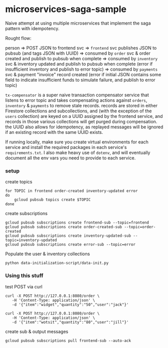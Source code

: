 # microservices-saga-sample
Naive attempt at using multiple microservices that implement the saga pattern with idempotency.

Rought flow:

person => POST JSON to frontend svc =>
`frontend` svc publishes JSON to pubsub (and tags JSON with UUID) =>
consumed by `order` svc & order created and publish to pubsub when complete =>
consumed by `inventory` svc & inventory updated and publish to pubsub when complete (error if insufficient inventory and publish to error topic) =>
consumed by `payments` svc & payment "invoice" record created (error if initial JSON contains some field to indicate insufficient funds to simulate failure, and publish to error topic)

`tx-compensator` is a super naive transaction compensator service that listens to error topic and takes compensating actions against `orders`, `inventory` & `payments` to remove stale records. records are stored in either Firestore collections and subcollections, and (with the exception of the `users` collection) are keyed on a UUID assigned by the frontend service, and records in those various collections will get purged during compensation. the UUID also allows for idempotency, as replayed messages will be ignored if an existing record with the same UUID exists.

If running locally, make sure you create virtual environments for each service and install the required packages in each service's `requirements.txt`. I also make heavy use of `dotenv`, and will eventually document all the env vars you need to provide to each service.

### setup

create topics
```
for TOPIC in frontend order-created inventory-updated error
do
    gcloud pubsub topics create $TOPIC
done
```

create subscriptions
```
gcloud pubsub subscriptions create frontend-sub --topic=frontend
gcloud pubsub subscriptions create order-created-sub --topic=order-created
gcloud pubsub subscriptions create inventory-updated-sub --topic=inventory-updated
gcloud pubsub subscriptions create error-sub --topic=error
```

Populate the user & inventory collections
```
python data-initialization-script/data-init.py
```

### Using this stuff

test POST via curl
```
curl -X POST http://127.0.0.1:8080/order \
   -H 'Content-Type: application/json' \
   -d '{"item":"widget","quantity":"50","user":"jack"}'
```
```
curl -X POST http://127.0.0.1:8080/order \
   -H 'Content-Type: application/json' \
   -d '{"item":"wotsit","quantity":"80","user":"jill"}'
```
create sub & output messages
```
gcloud pubsub subscriptions pull frontend-sub --auto-ack
```